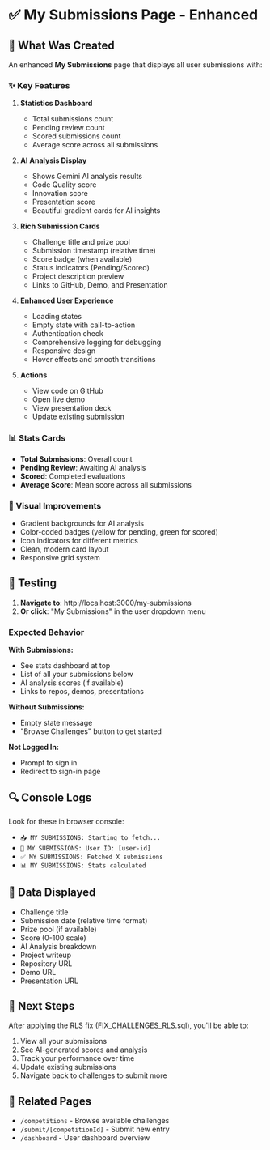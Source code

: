# ✅ My Submissions Page - Enhanced

## 🎯 What Was Created

An enhanced **My Submissions** page that displays all user submissions with:

### ✨ Key Features

1. **Statistics Dashboard**
   - Total submissions count
   - Pending review count
   - Scored submissions count
   - Average score across all submissions

2. **AI Analysis Display**
   - Shows Gemini AI analysis results
   - Code Quality score
   - Innovation score
   - Presentation score
   - Beautiful gradient cards for AI insights

3. **Rich Submission Cards**
   - Challenge title and prize pool
   - Submission timestamp (relative time)
   - Score badge (when available)
   - Status indicators (Pending/Scored)
   - Project description preview
   - Links to GitHub, Demo, and Presentation

4. **Enhanced User Experience**
   - Loading states
   - Empty state with call-to-action
   - Authentication check
   - Comprehensive logging for debugging
   - Responsive design
   - Hover effects and smooth transitions

5. **Actions**
   - View code on GitHub
   - Open live demo
   - View presentation deck
   - Update existing submission

### 📊 Stats Cards

- **Total Submissions**: Overall count
- **Pending Review**: Awaiting AI analysis
- **Scored**: Completed evaluations
- **Average Score**: Mean score across all submissions

### 🎨 Visual Improvements

- Gradient backgrounds for AI analysis
- Color-coded badges (yellow for pending, green for scored)
- Icon indicators for different metrics
- Clean, modern card layout
- Responsive grid system

## 🧪 Testing

1. **Navigate to**: http://localhost:3000/my-submissions
2. **Or click**: "My Submissions" in the user dropdown menu

### Expected Behavior

**With Submissions:**
- See stats dashboard at top
- List of all your submissions below
- AI analysis scores (if available)
- Links to repos, demos, presentations

**Without Submissions:**
- Empty state message
- "Browse Challenges" button to get started

**Not Logged In:**
- Prompt to sign in
- Redirect to sign-in page

## 🔍 Console Logs

Look for these in browser console:
- `📥 MY SUBMISSIONS: Starting to fetch...`
- `👤 MY SUBMISSIONS: User ID: [user-id]`
- `✅ MY SUBMISSIONS: Fetched X submissions`
- `📊 MY SUBMISSIONS: Stats calculated`

## 📝 Data Displayed

- Challenge title
- Submission date (relative time format)
- Prize pool (if available)
- Score (0-100 scale)
- AI Analysis breakdown
- Project writeup
- Repository URL
- Demo URL
- Presentation URL

## 🎯 Next Steps

After applying the RLS fix (FIX_CHALLENGES_RLS.sql), you'll be able to:
1. View all your submissions
2. See AI-generated scores and analysis
3. Track your performance over time
4. Update existing submissions
5. Navigate back to challenges to submit more

## 🔗 Related Pages

- `/competitions` - Browse available challenges
- `/submit/[competitionId]` - Submit new entry
- `/dashboard` - User dashboard overview
